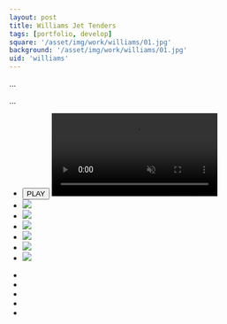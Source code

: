 ```yaml
---
layout: post
title: Williams Jet Tenders
tags: [portfolio, develop]
square: '/asset/img/work/williams/01.jpg'
background: '/asset/img/work/williams/01.jpg'
uid: 'williams'
---
```


<p class="headline">...</p>

<p>...</p>

<section class="post-media">
	<ul>
		<li class="video-wrap">
			<button class="video-play">PLAY</button>
			<video class="video" muted>
				<source src="/asset/img/work/williams/vid.mp4" type="video/mp4">
				<source src="/asset/img/work/williams/vid.webm" type="video/webm">
			</video>
		</li>
		<li class="curved"><img src="/asset/img/work/williams/01.jpg"></li>
		<li class="curved"><img src="/asset/img/work/williams/02.jpg"></li>
		<li class="curved"><img src="/asset/img/work/williams/03.jpg"></li>
		<li class="curved"><img src="/asset/img/work/williams/bmt-01.jpg"></li>
		<li class="curved"><img src="/asset/img/work/williams/bmt-02.jpg"></li>
		<li class="curved"><img src="/asset/img/work/williams/bmt-03.jpg"></li>
	</ul>
</section>

<section class="block palette five-colors">
	<ul>
		<li class="color-1"></li>
		<li class="color-2"></li>
		<li class="color-3"></li>
		<li class="color-4"></li>
		<li class="color-5"></li>
	</ul>
</section>

<section>
	
</section>
